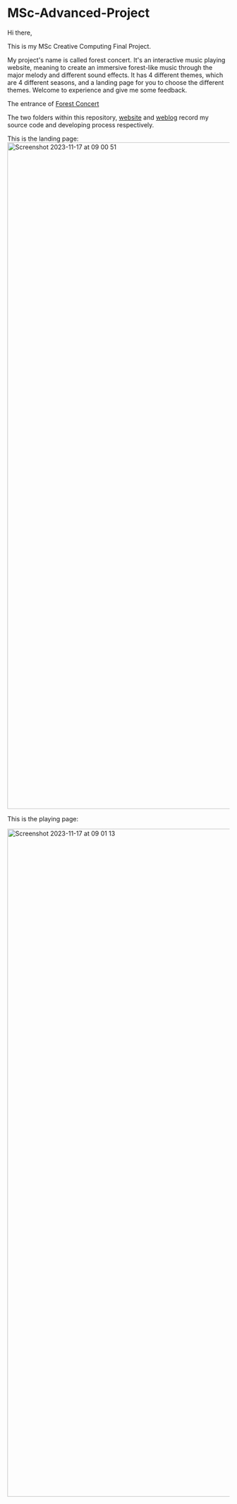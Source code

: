 # MSc-Advanced-Project

Hi there,

This is my MSc Creative Computing Final Project.

My project's name is called forest concert. It's an interactive music playing website, meaning to create an immersive forest-like music through the major melody and different sound effects. It has 4 different themes, which are 4 different seasons, and a landing page for you to choose the different themes. Welcome to experience and give me some feedback.

The entrance of [Forest Concert](https://anca-wang.github.io/Landing-Page/)

The two folders within this repository, [website](https://github.com/Anca-Wang/MSc-Advanced-Project/tree/main/website) and [weblog](https://github.com/Anca-Wang/MSc-Advanced-Project/tree/main/weblog) record my source code and developing process respectively.

This is the landing page:
<img width="1509" alt="Screenshot 2023-11-17 at 09 00 51" src="https://github.com/Anca-Wang/MSc-Advanced-Project/assets/115659964/418de1da-c840-4a0e-b717-cf5448417b45">


This is the playing page: 

<img width="1512" alt="Screenshot 2023-11-17 at 09 01 13" src="https://github.com/Anca-Wang/MSc-Advanced-Project/assets/115659964/1288a6ff-3a80-4126-af89-e4ea14502212">
